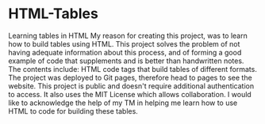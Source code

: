 # HTML-Tables
Learning tables in HTML
My reason for creating this project, was to learn how to build tables using HTML. 
This project solves the problem of not having adequate information about this process, and of forming a good example of code that supplements and is better than handwritten notes.
The contents include: HTML code tags that build tables of different formats. The project was deployed to Git pages, therefore head to pages to see the website.
This project is public and doesn't require additional authentication to access. It also uses the MIT License which allows collaboration. 
I would like to acknowledge the help of my TM in helping me learn how to use HTML to code for building these tables. 
